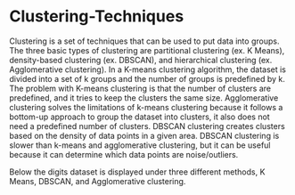 # Clustering-Techniques

Clustering is a set of techniques that can be used to put data into groups. The three basic types of clustering are partitional clustering (ex. K Means), density-based clustering (ex. DBSCAN), and hierarchical clustering (ex. Agglomerative clustering). In a K-means clustering algorithm, the dataset is divided into a set of k groups and the number of groups is predefined by k. The problem with K-means clustering is that the number of clusters are predefined, and it tries to keep the clusters the same size. Agglomerative clustering solves the limitations of k-means clustering because it follows a bottom-up approach to group the dataset into clusters, it also does not need a predefined number of clusters. DBSCAN clustering creates clusters based on the density of data points in a given area. DBSCAN clustering is slower than k-means and agglomerative clustering, but it can be useful because it can determine which data points are noise/outliers. 

Below the digits dataset is displayed under three different methods, K Means, DBSCAN, and Agglomerative clustering.
